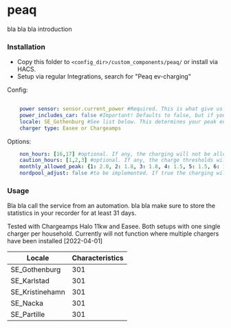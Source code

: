 # peaq

bla bla bla introduction

### Installation

- Copy this folder to `<config_dir>/custom_components/peaq/` or install via HACS.
- Setup via regular Integrations, search for "Peaq ev-charging"

Config:
```yaml
    
    power sensor: sensor.current_power #Required. This is what give us the option of calculating peaks
    power_includes_car: false #Important! Defaults to false, but if your car power is included in the sensor you need to add a true here.
    locale: SE_Gothenburg #See list below. This determines your peak energy charges to be avoided
    charger type: Easee or Chargeamps
```

Options:
```yaml
    non_hours: [16,17] #optional. If any, the charging will not be allowed during these hours (when service is on)
    caution_hours: [1,2,3] #optional. If any, the charge thresholds will be lowered during these hours (when service is on)
    monthly_allowed_peak: {1: 2.0, 2: 1.8, 3: 1.8, 4: 1.5, 5: 1.5, 6: 1.5, 7: 1.5, 8: 1.5, 9: 1.5, 10: 1.5, 11:1.8, 12: 2.0} #needs to be set in order to determine a minimum allowed peak. In the beginning of each month this is necessary to be able to charge at all.
    nordpool_adjust: false #to be implemented. If true the charging will try to compare current grid pricing vs peak charges and give you the best alternative.
```

### Usage

Bla bla call the service from an automation. 
bla bla make sure to store the statistics in your recorder for at least 31 days.

Tested with Chargeamps Halo 11kw and Easee. Both setups with one single charger per household. Currently will not function where multiple chargers have been installed [2022-04-01]


Locale | Characteristics
--- | ---
SE_Gothenburg | 301
SE_Karlstad | 301
SE_Kristinehamn | 301
SE_Nacka | 301
SE_Partille | 301

